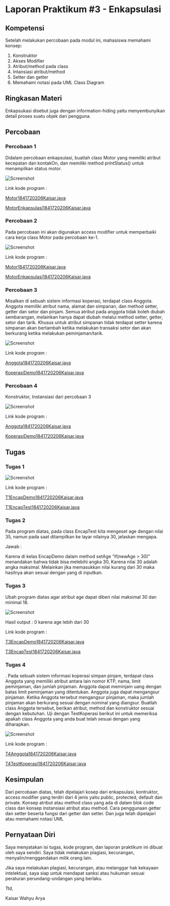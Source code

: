 # Laporan Praktikum #3 - Enkapsulasi

## Kompetensi

Setelah melakukan percobaan pada modul ini, mahasiswa memahami konsep:
1. Konstruktor
2. Akses Modifier
3. Atribut/method pada class
4. Intansiasi atribut/method
5. Setter dan getter
6. Memahami notasi pada UML Class Diagram

## Ringkasan Materi

Enkapsukasi disebut juga dengan information-hiding yaitu menyembunyikan detail
proses suatu objek dari pengguna.

## Percobaan

### Percobaan 1

Didalam percobaan enkapsulasi, buatlah class Motor yang memiliki atribut kecepatan dan kontakOn,
dan memiliki method printStatus() untuk menampilkan status motor.

![Screenshot](img/Screenshot_1.jpg)

Link kode program :

[Motor1841720206Kaisar.java](../../src/3_Enkapsulasi/Motor1841720206Kaisar.java)

[MotorEnkapsulasi1841720206Kaisar.java](../../src/3_Enkapsulasi/MotorEnkapsulasi1841720206Kaisar.java)

### Percobaan 2

Pada percobaan ini akan digunakan access modifier untuk memperbaiki cara kerja class Motor pada
percobaan ke-1.

![Screenshot](img/Screenshot_2.jpg)

Link kode program :

[Motor1841720206Kaisar.java](../../src/3_Enkapsulasi/Motor1841720206Kaisar.java)

[MotorEnkapsulasi1841720206Kaisar.java](../../src/3_Enkapsulasi/MotorEnkapsulasi1841720206Kaisar.java)

### Percobaan 3

Misalkan di sebuah sistem informasi koperasi, terdapat class Anggota. Anggota memiliki atribut
nama, alamat dan simpanan, dan method setter, getter dan setor dan pinjam. Semua atribut pada
anggota tidak boleh diubah sembarangan, melainkan hanya dapat diubah melalui method setter,
getter, setor dan tarik. Khusus untuk atribut simpanan tidak terdapat setter karena simpanan akan
bertambah ketika melakukan transaksi setor dan akan berkurang ketika melakukan
peminjaman/tarik.

![Screenshot](img/Screenshot_3.jpg)

Link kode program :

[Anggota1841720206Kaisar.java](../../src/3_Enkapsulasi/Anggota1841720206Kaisar.java)

[KoperasiDemo1841720206Kaisar.java](../../src/3_Enkapsulasi/KoperasiDemo1841720206Kaisar.java)

### Percobaan 4

Konstruktor, Instansiasi dari percobaan 3

![Screenshot](img/Screenshot_4.jpg)

Link kode program :

[Anggota1841720206Kaisar.java](../../src/3_Enkapsulasi/Anggota1841720206Kaisar.java)

[KoperasiDemo1841720206Kaisar.java](../../src/3_Enkapsulasi/KoperasiDemo1841720206Kaisar.java)


## Tugas

### Tugas 1

![Screenshot](img/Screenshot_5.jpg)

Link kode program :

[T1EncapDemo1841720206Kaisar.java](../../src/3_Enkapsulasi/T1EncapDemo1841720206Kaisar.java)

[T1EncapTest1841720206Kaisar.java](../../src/3_Enkapsulasi/T1EncapTest1841720206Kaisar.java)

### Tugas 2

Pada program diatas, pada class EncapTest kita mengeset age dengan nilai 35, namun pada
saat ditampilkan ke layar nilainya 30, jelaskan mengapa.

Jawab :

Karena di kelas EncapDemo dalam method setAge “if(newAge > 30)” menandakan
bahwa tidak bisa melebihi angka 30, Karena nilai 30 adalah angka maksimal.
Melainkan jika memasukkan nilai kurang dari 30 maka hasilnya akan sesuai dengan
yang di inputkan.

### Tugas 3

Ubah program diatas agar atribut age dapat diberi nilai maksimal 30 dan minimal 18.

![Screenshot](img/Screenshot_6.jpg)

Hasil output : 0 karena age lebih dari 30

Link kode program :

[T3EncapDemo1841720206Kaisar.java](../../src/3_Enkapsulasi/T3EncapDemo1841720206Kaisar.java)

[T3EncapTest1841720206Kaisar.java](../../src/3_Enkapsulasi/T3EncapTest1841720206Kaisar.java)

### Tugas 4

. Pada sebuah sistem informasi koperasi simpan pinjam, terdapat class Anggota yang memiliki
atribut antara lain nomor KTP, nama, limit peminjaman, dan jumlah pinjaman. Anggota
dapat meminjam uang dengan batas limit peminjaman yang ditentukan. Anggota juga dapat
mengangsur pinjaman. Ketika Anggota tersebut mengangsur pinjaman, maka jumlah
pinjaman akan berkurang sesuai dengan nominal yang diangsur. Buatlah class Anggota
tersebut, berikan atribut, method dan konstruktor sesuai dengan kebutuhan. Uji dengan
TestKoperasi berikut ini untuk memeriksa apakah class Anggota yang anda buat telah sesuai
dengan yang diharapkan.

![Screenshot](img/Screenshot_7.jpg)

Link kode program :

[T4Anggota1841720206Kaisar.java](../../src/3_Enkapsulasi/T4Anggota1841720206Kaisar.java)

[T4TestKoperasi1841720206Kaisar.java](../../src/3_Enkapsulasi/T4TestKoperasi1841720206Kaisar.java)

## Kesimpulan

Dari percobaan diatas, telah dipelajari kosep dari enkapsulasi, kontruktor, access modifier yang
terdiri dari 4 jenis yaitu public, protected, default dan private. Konsep atribut atau method class
yang ada di dalam blok code class dan konsep instansiasi atribut atau method. Cara penggunaan
getter dan setter beserta fungsi dari getter dan setter. Dan juga telah dipelajari atau memahami
notasi UML

## Pernyataan Diri

Saya menyatakan isi tugas, kode program, dan laporan praktikum ini dibuat oleh saya sendiri. Saya tidak melakukan plagiasi, kecurangan, menyalin/menggandakan milik orang lain.

Jika saya melakukan plagiasi, kecurangan, atau melanggar hak kekayaan intelektual, saya siap untuk mendapat sanksi atau hukuman sesuai peraturan perundang-undangan yang berlaku.

Ttd,

Kaisar Wahyu Arya
